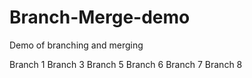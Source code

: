 # Branch-Merge-demo
Demo of branching and merging

Branch 1
Branch 3
Branch 5
Branch 6
Branch 7
Branch 8